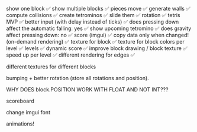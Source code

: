 show one block ✅
show multiple blocks ✅
pieces move ✅
generate walls ✅
compute collisions ✅
create tetrominos ✅
slide them ✅
rotation ✅
tetris MVP ✅
better input (with delay instead of ticks) ✅
does pressing down affect the automatic falling: yes ✅
show upcoming tetromino ✅
does gravity affect pressing down: no ✅
score (imgui) ✅
copy data only when changed! (on-demand rendering)  ✅
texture for block  ✅
texture for block colors per level  ✅
levels  ✅
dynamic score ✅
improve block drawing / block texture ✅
speed up per level ✅
different rendering for edges ✅

different textures for different blocks

bumping + better rotation (store all rotations and position).

WHY DOES block.POSITION WORK WITH FLOAT AND NOT INT???

scoreboard

change imgui font

animations!